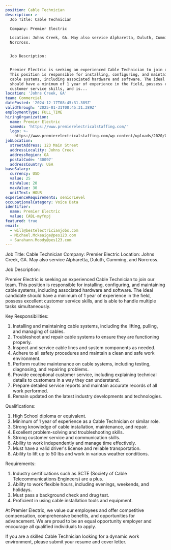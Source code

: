```yaml
---
position: Cable Technician
description: >-
  Job Title: Cable Technician

  Company: Premier Electric

  Location: Johns Creek, GA. May also service Alpharetta, Duluth, Cumming, and
  Norcross.


  Job Description:


  Premier Electric is seeking an experienced Cable Technician to join our team.
  This position is responsible for installing, configuring, and maintaining
  cable systems, including associated hardware and software. The ideal candidate
  should have a minimum of 1 year of experience in the field, possess excellent
  customer service skills, and is...
location: 'Johns Creek, GA'
team: Commercial
datePosted: '2024-12-17T08:45:31.389Z'
validThrough: '2025-01-31T08:45:31.389Z'
employmentType: FULL_TIME
hiringOrganization:
  name: Premier Electric
  sameAs: 'https://www.premierelectricalstaffing.com/'
  logo: >-
    https://www.premierelectricalstaffing.com/wp-content/uploads/2020/05/Premier-Electrical-Staffing-logo.png
jobLocation:
  streetAddress: 123 Main Street
  addressLocality: Johns Creek
  addressRegion: GA
  postalCode: '30097'
  addressCountry: USA
baseSalary:
  currency: USD
  value: 25
  minValue: 20
  maxValue: 30
  unitText: HOUR
experienceRequirements: seniorLevel
occupationalCategory: Voice Data
identifier:
  name: Premier Electric
  value: CABL-myfnpj
featured: true
email:
  - will@bestelectricianjobs.com
  - Michael.Mckeaige@pes123.com
  - Sarahann.Moody@pes123.com
---
```




Job Title: Cable Technician
Company: Premier Electric
Location: Johns Creek, GA. May also service Alpharetta, Duluth, Cumming, and Norcross.

Job Description:

Premier Electric is seeking an experienced Cable Technician to join our team. This position is responsible for installing, configuring, and maintaining cable systems, including associated hardware and software. The ideal candidate should have a minimum of 1 year of experience in the field, possess excellent customer service skills, and is able to handle multiple tasks simultaneously.

Key Responsibilities:

1. Installing and maintaining cable systems, including the lifting, pulling, and managing of cables.
2. Troubleshoot and repair cable systems to ensure they are functioning properly.
3. Inspect and service cable lines and system components as needed.
4. Adhere to all safety procedures and maintain a clean and safe work environment.
5. Perform routine maintenance on cable systems, including testing, diagnosing, and repairing problems.
6. Provide exceptional customer service, including explaining technical details to customers in a way they can understand.
7. Prepare detailed service reports and maintain accurate records of all work performed.
8. Remain updated on the latest industry developments and technologies.

Qualifications:

1. High School diploma or equivalent.
2. Minimum of 1 year of experience as a Cable Technician or similar role.
3. Strong knowledge of cable installation, maintenance, and repair.
4. Excellent problem-solving and troubleshooting skills.
5. Strong customer service and communication skills.
6. Ability to work independently and manage time effectively.
7. Must have a valid driver's license and reliable transportation.
8. Ability to lift up to 50 lbs and work in various weather conditions.

Requirements:

1. Industry certifications such as SCTE (Society of Cable Telecommunications Engineers) are a plus.
2. Ability to work flexible hours, including evenings, weekends, and holidays.
3. Must pass a background check and drug test.
4. Proficient in using cable installation tools and equipment.

At Premier Electric, we value our employees and offer competitive compensation, comprehensive benefits, and opportunities for advancement. We are proud to be an equal opportunity employer and encourage all qualified individuals to apply. 

If you are a skilled Cable Technician looking for a dynamic work environment, please submit your resume and cover letter.
